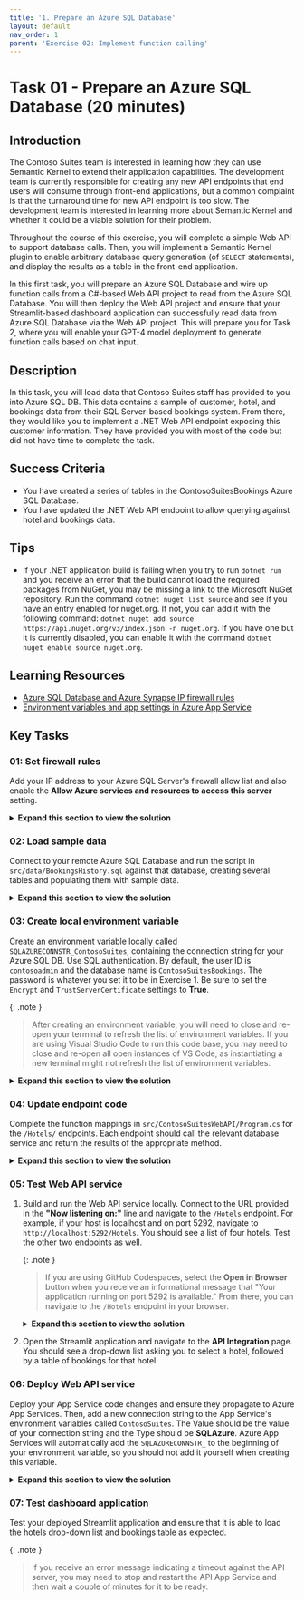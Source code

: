 ```yaml
---
title: '1. Prepare an Azure SQL Database'
layout: default
nav_order: 1
parent: 'Exercise 02: Implement function calling'
---
```


# Task 01 - Prepare an Azure SQL Database (20 minutes)

## Introduction

The Contoso Suites team is interested in learning how they can use Semantic Kernel to extend their application capabilities. The development team is currently responsible for creating any new API endpoints that end users will consume through front-end applications, but a common complaint is that the turnaround time for new API endpoint is too slow. The development team is interested in learning more about Semantic Kernel and whether it could be a viable solution for their problem.

Throughout the course of this exercise, you will complete a simple Web API to support database calls. Then, you will implement a Semantic Kernel plugin to enable arbitrary database query generation (of `SELECT` statements), and display the results as a table in the front-end application.

In this first task, you will prepare an Azure SQL Database and wire up function calls from a C#-based Web API project to read from the Azure SQL Database. You will then deploy the Web API project and ensure that your Streamlit-based dashboard application can successfully read data from Azure SQL Database via the Web API project. This will prepare you for Task 2, where you will enable your GPT-4 model deployment to generate function calls based on chat input.

## Description

In this task, you will load data that Contoso Suites staff has provided to you into Azure SQL DB. This data contains a sample of customer, hotel, and bookings data from their SQL Server-based bookings system. From there, they would like you to implement a .NET Web API endpoint exposing this customer information. They have provided you with most of the code but did not have time to complete the task.

## Success Criteria

- You have created a series of tables in the ContosoSuitesBookings Azure SQL Database.
- You have updated the .NET Web API endpoint to allow querying against hotel and bookings data.

## Tips

- If your .NET application build is failing when you try to run `dotnet run` and you receive an error that the build cannot load the required packages from NuGet, you may be missing a link to the Microsoft NuGet repository. Run the command `dotnet nuget list source` and see if you have an entry enabled for nuget.org. If not, you can add it with the following command: `dotnet nuget add source https://api.nuget.org/v3/index.json -n nuget.org`. If you have one but it is currently disabled, you can enable it with the command `dotnet nuget enable source nuget.org`.

## Learning Resources

- [Azure SQL Database and Azure Synapse IP firewall rules](https://learn.microsoft.com/azure/azure-sql/database/firewall-configure?view=azuresql)
- [Environment variables and app settings in Azure App Service](https://learn.microsoft.com/azure/app-service/reference-app-settings?tabs=kudu%2Cdotnet)

## Key Tasks

### 01: Set firewall rules

Add your IP address to your Azure SQL Server's firewall allow list and also enable the **Allow Azure services and resources to access this server** setting.

<details markdown="block">
<summary><strong>Expand this section to view the solution</strong></summary>

To add your IP address to the Azure SQL Server's firewall allow list, first navigate to [the Azure portal](https://portal.azure.com). From there, find your resource group and select the **SQL server** service. In the **Security** menu on the left-hand side, choose the **Networking** option. Then, select the **Add your client IPv4 address** option in the **Firewall rules** heading. Select the **Allow Azure services and resources to access this server** checkbox and then select **Save** to save your changes.

![Allow your machine and Azure resources to connect to this Azure SQL Server.](../../media/Solution/0201_Networking.png)

</details>

### 02: Load sample data

Connect to your remote Azure SQL Database and run the script in `src/data/BookingsHistory.sql` against that database, creating several tables and populating them with sample data.

<details markdown="block">
<summary><strong>Expand this section to view the solution</strong></summary>

If you have a tool such as SQL Server Management Studio or Azure Data Studio already installed, you can connect to your Azure SQL Database via its endpoint--the server name in your SQL connection string. If you do not have a database tool installed, navigate to the **ContosoSuitesBookings** database in your resource group. Then, on the left-hand menu, select the **Query editor (preview)** menu option. Log in with your SQL user name (`contosoadmin` by default) and password. From there, you can paste the contents of `src/data/BookingsHistory.sql` to create the bookings history tables and load them with sample data.

</details>

### 03: Create local environment variable

Create an environment variable locally called `SQLAZURECONNSTR_ContosoSuites`, containing the connection string for your Azure SQL DB. Use SQL authentication. By default, the user ID is `contosoadmin` and the database name is `ContosoSuitesBookings`. The password is whatever you set it to be in Exercise 1. Be sure to set the `Encrypt` and `TrustServerCertificate` settings to **True**.

{: .note }
> After creating an environment variable, you will need to close and re-open your terminal to refresh the list of environment variables. If you are using Visual Studio Code to run this code base, you may need to close and re-open all open instances of VS Code, as instantiating a new terminal might not refresh the list of environment variables.

<details markdown="block">
<summary><strong>Expand this section to view the solution</strong></summary>

Create an environment variable locally, giving it the name `SQLAZURECONNSTR_ContosoSuites`. There are several ways to create an environment variable, including `setx` in the Windows command shell, the `$env` variable in PowerShell, and the **Environment Variables** option in the **Advanced** tab of System Properties.

To perform this in the GitHub Codespaces bash prompt, you can run the following commands:

```bash
SQLAZURECONNSTR_ContosoSuites='Server=tcp:{your server}.database.windows.net,1433;Initial Catalog=ContosoSuitesBookings;Persist Security Info=False;User ID=contosoadmin;Password={your_password};MultipleActiveResultSets=False;Encrypt=True;TrustServerCertificate=False;Connection Timeout=30;'
export SQLAZURECONNSTR_ContosoSuites
```

{: .note }
> You will not need to restart your Codespaces instance afterward, though your environment variable will only persist within the context of that terminal window, meaning if you open another terminal session, it will not have knowledge of your environment variable. If you wish to preserve this, you can also add the two commands to the end of your `~/.bashrc` file. That will ensure new terminal sessions also contain the environment variable.

To perform this in PowerShell, you can run the following command:

```powershell
$env:SQLAZURECONNSTR_ContosoSuites = 'Server=tcp:{your server}.database.windows.net,1433;Initial Catalog=ContosoSuitesBookings;Persist Security Info=False;User ID=contosoadmin;Password={your_password};MultipleActiveResultSets=False;Encrypt=True;TrustServerCertificate=False;Connection Timeout=30;'
```

Should you wish to create an environment variable using the System Properties user interface, it is possible to do this as well.

![Creating a new environment variable in Windows](../../media/Solution/0201_EnvironmentVariable.png)

{: .note }
> After creating an environment variable in Windows, you will need to close and re-open your terminal to refresh the list of environment variables. If you are using   Visual Studio Code to run this code base, you may need to close and re-open all open instances of VS Code, as instantiating a new terminal might not refresh the list of environment variables.

</details>

### 04: Update endpoint code

Complete the function mappings in `src/ContosoSuitesWebAPI/Program.cs` for the `/Hotels/` endpoints. Each endpoint should call the relevant database service and return the results of the appropriate method.

<details markdown="block">
<summary><strong>Expand this section to view the solution</strong></summary>

The completed code for the three Hotels endpoints in `Program.cs` are as follows:

```csharp
// Retrieve the set of hotels from the database.
app.MapGet("/Hotels", async () => 
{
    var hotels = await app.Services.GetRequiredService<IDatabaseService>().GetHotels();
    return hotels;
})
    .WithName("GetHotels")
    .WithOpenApi();

// Retrieve the bookings for a specific hotel.
app.MapGet("/Hotels/{hotelId}/Bookings/", async (int hotelId) => 
{
    var bookings = await app.Services.GetRequiredService<IDatabaseService>().GetBookingsForHotel(hotelId);
    return bookings;
})
    .WithName("GetBookingsForHotel")
    .WithOpenApi();

// Retrieve the bookings for a specific hotel that are after a specified date.
app.MapGet("/Hotels/{hotelId}/Bookings/{min_date}", async (int hotelId, DateTime min_date) => 
{
    var bookings = await app.Services.GetRequiredService<IDatabaseService>().GetBookingsByHotelAndMinimumDate(hotelId, min_date);
    return bookings;
})
    .WithName("GetRecentBookingsForHotel")
    .WithOpenApi();
```

</details>

### 05: Test Web API service

1. Build and run the Web API service locally. Connect to the URL provided in the **"Now listening on:"** line and navigate to the `/Hotels` endpoint. For example, if your host is localhost and on port 5292, navigate to `http://localhost:5292/Hotels`. You should see a list of four hotels. Test the other two endpoints as well.

    {: .note }
    > If you are using GitHub Codespaces, select the **Open in Browser** button when you receive an informational message that "Your application running on port 5292 is available." From there, you can navigate to the `/Hotels` endpoint in your browser.

    <details markdown="block">
    <summary><strong>Expand this section to view the solution</strong></summary>

    To run the .NET Web API application, navigate to the `src/ContosoSuitesWebAPI/` folder in your terminal. This terminal should have access to the `SQLAZURECONNSTR_ContosoSuites` environment variable. Then, run the following commands to restore NuGet packages, build the project, and run the project.

    ```csharp
    dotnet restore
    dotnet build
    dotnet run
    ```

    </details>

2. Open the Streamlit application and navigate to the **API Integration** page. You should see a drop-down list asking you to select a hotel, followed by a table of bookings for that hotel.

### 06: Deploy Web API service

Deploy your App Service code changes and ensure they propagate to Azure App Services. Then, add a new connection string to the App Service's environment variables called `ContosoSuites`. The Value should be the value of your connection string and the Type should be **SQLAzure**. Azure App Services will automatically add the `SQLAZURECONNSTR_` to the beginning of your environment variable, so you should not add it yourself when creating this variable.

<details markdown="block">
<summary><strong>Expand this section to view the solution</strong></summary>

In order to create an environment variable for your App Service, perform the following actions.

1. Navigate back to your resource group in the Azure Portal. Then, select the **App Service** named `{your_unique_id}-api`. In the **Settings** menu, choose the **Environment variables** option. Then, navigate to the **Connection strings** tab and select the **Add** button.

    ![Creating a new environment variable for an Azure App Service](../../media/Solution/0201_AddEnvironmentVariable1.png)

2. Enter `ContosoSuites` as the Name and then fill in your connection string for Value. For Type, select **SQLAzure** from the drop-down. Then, select the **Save** button to save this environment variable.

    ![Filling in details for the new environment variable for an Azure App Service](../../media/Solution/0201_AddEnvironmentVariable2.png)

After saving your changes, select the **Apply** button to finish saving the new connection string. This will restart your API service.

</details>

### 07: Test dashboard application

Test your deployed Streamlit application and ensure that it is able to load the hotels drop-down list and bookings table as expected.

{: .note }
> If you receive an error message indicating a timeout against the API server, you may need to stop and restart the API App Service and then wait a couple of minutes for it to be ready.
